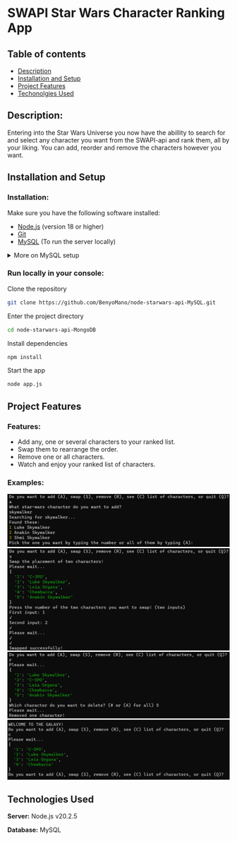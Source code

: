 # SWAPI Star Wars Character Ranking App
## Table of contents
- [Description](#Description)
- [Installation and Setup](#installation-and-setup)
- [Project Features](#project-features)
- [Techonolgies Used](#technologies-used)
## Description: 
Entering into the Star Wars Universe you now have the abillity to search for and select any character you want from the SWAPI-api and rank them, all by your liking. You can add, reorder and remove the characters however you want. 
## Installation and Setup

### Installation: 
Make sure you have the following software installed:

- [Node.js](https://nodejs.org/) (version 18 or higher)
- [Git](https://git-scm.com/)
- [MySQL](https://dev.mysql.com/downloads/) (To run the server locally)
<details>
<summary>More on MySQL setup</summary>
<div style="padding-left: 30px">
<h3>Tip</h3>
<p>Make sure you have your database configured correctly with its details matching the project's, accordingly:</p>
<img src="./img/image-2.png" width=50%>
<p>All <i>five</i> database-associated files are denoted <b>MySql***</b></p>
<p>Verify your server is running either through <b>MySQL Workbench,</b></p>
<img src="./img/image-1.png" width=50%>
<br>
<br>
<p>or by opening Windows services and starting <i>MySQL80</i> manually.</p>
<img src="./img/services.png" width=50%>
</div>
</details>

### Run locally in your console:
Clone the repository
```bash
git clone https://github.com/BenyoMano/node-starwars-api-MySQL.git
```
Enter the project directory
````bash
cd node-starwars-api-MongoDB
````
Install dependencies
````bash
npm install
````
Start the app
````bash
node app.js
````
## Project Features
### Features: 
- Add any, one or several characters to your ranked list.
- Swap them to rearrange the order.
- Remove one or all characters.
- Watch and enjoy your ranked list of characters.
### Examples:
![Alt text](./img/image-3.png)
![Alt text](./img/image-4.png)
![Alt text](./img/image-5.png)
![Alt text](./img/image.png)
## Technologies Used
**Server:** Node.js v20.2.5

**Database:** MySQL